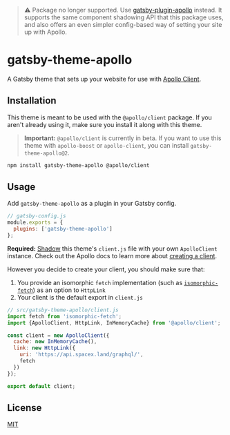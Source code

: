 > ⚠️ Package no longer supported. Use [gatsby-plugin-apollo](https://github.com/trevorblades/gatsby-plugin-apollo) instead. It supports the same component shadowing API that this package uses, and also offers an even simpler config-based way of setting your site up with Apollo.

# gatsby-theme-apollo

A Gatsby theme that sets up your website for use with [Apollo Client](https://www.apollographql.com/docs/react/v3.0-beta). 

## Installation

This theme is meant to be used with the `@apollo/client` package. If you aren't already using it, make sure you install it along with this theme.

> **Important:** `@apollo/client` is currently in beta. If you want to use this theme with `apollo-boost` or `apollo-client`, you can install `gatsby-theme-apollo@2`.

```bash
npm install gatsby-theme-apollo @apollo/client
```

## Usage

Add `gatsby-theme-apollo` as a plugin in your Gatsby config.

```js
// gatsby-config.js
module.exports = {
  plugins: ['gatsby-theme-apollo']
};
```

**Required:** [Shadow](https://www.gatsbyjs.org/blog/2019-04-29-component-shadowing/) this theme's `client.js` file with your own `ApolloClient` instance. Check out the Apollo docs to learn more about [creating a client](https://www.apollographql.com/docs/react/v3.0-beta/essentials/get-started/#create-a-client).

However you decide to create your client, you should make sure that:

1. You provide an isomorphic `fetch` implementation (such as [`isomorphic-fetch`](https://github.com/matthew-andrews/isomorphic-fetch)) as an option to `HttpLink`
2. Your client is the default export in `client.js`

```js
// src/gatsby-theme-apollo/client.js
import fetch from 'isomorphic-fetch';
import {ApolloClient, HttpLink, InMemoryCache} from '@apollo/client';

const client = new ApolloClient({
  cache: new InMemoryCache(),
  link: new HttpLink({
    uri: 'https://api.spacex.land/graphql/',
    fetch
  })
});

export default client;
```

## License

[MIT](../../LICENSE)
